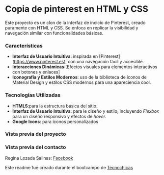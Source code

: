 # Copia de pinterest en HTML y CSS
Este proyecto es un clon de la interfaz de incicio de Pinterest, creado puramente con HTML y CSS. Se enfoca en replicar la visibilidad y navegación similar con funcionalidades básicas.

### Características
+ **Interfaz de Usuario Intuitiva**: inspirada en [Pinterest] (https://www.pinterest.es), con una navegación fácil y accesible.
+ **Interacciones Dinámicas**:[Efectos visuales para elementos interactivos con botones y enlaces]
+ **Iconografía y Estilos Modernos**: uso de la biblioteca de íconos de Material Design y estilos CSS modernos para una apareciencia cool.


### Tecnologías Utilizadas
+ **HTMLS**:para la estructura básica del sitio.
+ **Interfaz de Usuario Intuitiva**: para le diseño y estilo, incluyendo _Flexbox_ para un diseño responsivo y efectos de _hover_.
+ **Google Icons**: para íconos personalizados 

### Vista previa del proyecto

### Vista previa del contacto 
Regina Lozada Salinas: [Facebook](https://facebook.com/regina.lozadasalinas)


Este readme fue creado durante el bootcampo de [Tecnochicas](https://tecnolochicas.mx )
